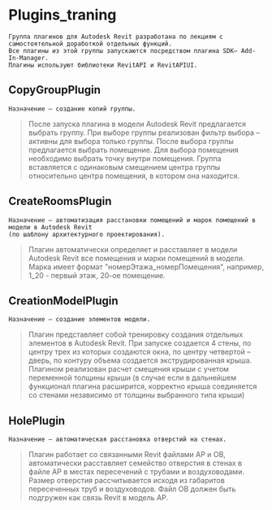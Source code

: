 # Plugins_traning
```
Группа плагинов для Autodesk Revit разработана по лекциям с самостоятельной доработкой отдельных функций. 
Все плагины из этой группы запускаются посредством плагина SDK– Add-In-Manager. 
Плагины используют библиотеки RevitAPI и RevitAPIUI.
```
## CopyGroupPlugin
```
Назначение – создание копий группы.
```
>После запуска плагина в модели Autodesk Revit предлагается выбрать группу. При выборе группы реализован фильтр выбора – активны для выбора только группы. После выбора группы предлагается выбрать помещение. Для выбора помещения необходимо выбрать точку внутри помещения. Группа вставляется с одинаковым смещением центра группы относительно центра помещения, в котором она находится.
## CreateRoomsPlugin
```
Назначение – автоматизация расстановки помещений и марок помещений в модели в Autodesk Revit 
(по шаблону архитектурного проектирования). 
``` 
> Плагин автоматически определяет и расставляет в модели Autodesk Revit все помещения и марки помещений в модели. Марка имеет формат "номерЭтажа_номерПомещения", например, 1_20 - первый этаж, 20-ое помещение.
## CreationModelPlugin
```
Назначение – создание элементов модели.
```
> Плагин представляет собой тренировку создания отдельных элементов в Autodesk Revit. При запуске создается 4 стены, по центру трех из которых создаются окна, по центру четвертой – дверь, по контуру объема создается экструдированная крыша. Плагином реализован расчет смещения крыши с учетом переменной толщины крыши (в случае если в дальнейшем функционал плагина расширится, корректно крыша соединяется со стенами независимо от толщины выбранного типа крыши)
## HolePlugin
```
Назначение – автоматическая расстановка отверстий на стенах.
```
> Плагин работает со связанными Revit файлами АР и ОВ, автоматически расставляет семейство отверстия в стенах в файле АР в местах пересечений с трубами и воздуховодами. Размер отверстия рассчитывается исходя из габаритов пересеченных труб и воздуховодов. Файл ОВ должен быть подгружен как связь Revit в модель АР. 
